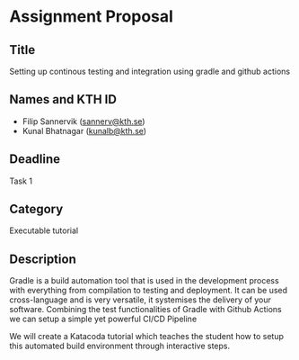 # Assignment Proposal

## Title

Setting up continous testing and integration using gradle and github actions

## Names and KTH ID
  - Filip Sannervik (sannerv@kth.se)
  - Kunal Bhatnagar (kunalb@kth.se)

## Deadline

Task 1

## Category

Executable tutorial

## Description

Gradle is a build automation tool that is used in the development process with everything from compilation to testing and deployment. It can be used cross-language and is very versatile, it systemises the delivery of your software. Combining the test functionalities of Gradle with Github Actions we can setup a simple yet powerful CI/CD Pipeline

We will create a Katacoda tutorial which teaches the student how to setup this automated build environment through interactive steps.
